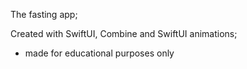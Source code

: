 The fasting app;

Created with SwiftUI, Combine and SwiftUI animations;

- made for educational purposes only
